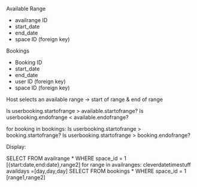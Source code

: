Available Range
- availrange ID
- start_date
- end_date
- space ID (foreign key)

Bookings
- Booking ID
- start_date
- end_date
- user ID (foreign key)
- space ID (foreign key)


Host selects an available range -> start of range & end of range

Is userbooking.startofrange > available.startofrange?
Is userbooking.endofrange < available.endofrange?

for booking in bookings:
    Is userbooking.startofrange > booking.startofrange?
    Is userbooking.startofrange > booking.endofrange?


Display:

SELECT FROM availrange * WHERE space_id = 1
[{start:date,end:date},range2]
for range in availranges:
    cleverdatetimestuff
availdays =[day,day,day]
SELECT FROM bookings * WHERE space_id = 1
[range1,range2]